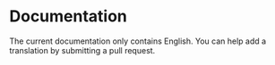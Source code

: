 # Documentation

The current documentation only contains English. You can help add a translation by submitting a pull request.

